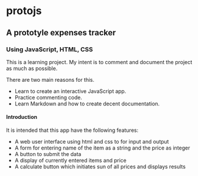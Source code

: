 # protojs

## A prototyle expenses tracker

### Using JavaScript, HTML, CSS

This is a learning project. My intent is to comment and document the project as much as possible.

There are two main reasons for this.

* Learn to create an interactive JavaScript app.
* Practice commenting code.
* Learn Markdown and how to create decent documentation.

#### Introduction

It is intended that this app have the following features:

* A web user interface using html and css to for input and output
* A form for entering name of the item as a string and the price as integer
* A button to submit the data
* A display of currently entered items and price 
* A calculate button which initiates sun of all prices and displays results

